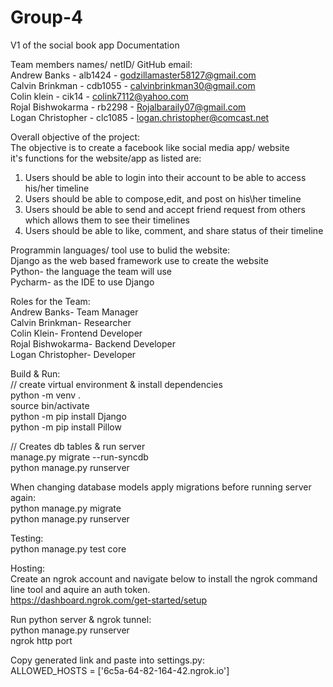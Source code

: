 # Group-4
V1 of the social book app Documentation

Team members names/ netID/ GitHub email: <br />
  Andrew Banks      - alb1424 - godzillamaster58127@gmail.com <br />
  Calvin Brinkman   - cdb1055 - calvinbrinkman30@gmail.com <br />
  Colin klein       - cik14   - colink7112@yahoo.com <br />
  Rojal Bishwokarma - rb2298  - Rojalbaraily07@gmail.com <br />
  Logan Christopher - clc1085 - logan.christopher@comcast.net <br />

Overall objective of the project: <br />
The objective is to create a facebook like social media app/ website <br />
it's functions for the website/app as listed are:
  1. Users should be able to login into their account to be able to access his/her timeline 
  2. Users should be able to compose,edit, and post on his\her timeline
  3. Users should be able to send and accept friend request from others which allows them to see their timelines
  4. Users should be able to like, comment, and share status of their timeline
  
Programmin languages/ tool use to bulid the website: <br />
Django as the web based framework use to create the website  <br />
Python- the language the team will use <br />
Pycharm- as the IDE to use Django <br />

Roles for the Team: <br />
Andrew Banks- Team Manager <br />
Calvin Brinkman- Researcher <br />
Colin Klein- Frontend Developer <br />
Rojal Bishwokarma- Backend Developer <br />
Logan Christopher- Developer <br />

Build & Run: <br />
// create virtual environment & install dependencies <br />
python -m venv . <br />
source bin/activate <br />
python -m pip install Django <br />
python -m pip install Pillow <br />

// Creates db tables & run server <br />
manage.py migrate --run-syncdb <br />
python manage.py runserver <br />

When changing database models apply migrations before running server again: <br />
python manage.py migrate <br />
python manage.py runserver <br />

Testing: <br />
python manage.py test core <br />

Hosting: <br />
Create an ngrok account and navigate below to install the ngrok command line tool and aquire an auth token. <br />
https://dashboard.ngrok.com/get-started/setup <br />

Run python server & ngrok tunnel: <br />
python manage.py runserver <br />
ngrok http port <br />

Copy generated link and paste into settings.py: <br />
ALLOWED_HOSTS = ['6c5a-64-82-164-42.ngrok.io'] <br />